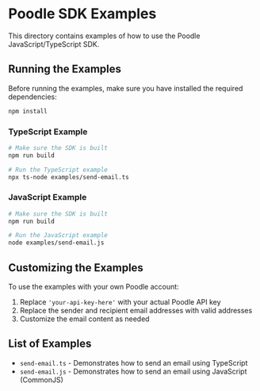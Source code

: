 # Poodle SDK Examples

This directory contains examples of how to use the Poodle JavaScript/TypeScript SDK.

## Running the Examples

Before running the examples, make sure you have installed the required dependencies:

```bash
npm install
```

### TypeScript Example

```bash
# Make sure the SDK is built
npm run build

# Run the TypeScript example
npx ts-node examples/send-email.ts
```

### JavaScript Example

```bash
# Make sure the SDK is built
npm run build

# Run the JavaScript example
node examples/send-email.js
```

## Customizing the Examples

To use the examples with your own Poodle account:

1. Replace `'your-api-key-here'` with your actual Poodle API key
2. Replace the sender and recipient email addresses with valid addresses
3. Customize the email content as needed

## List of Examples

- `send-email.ts` - Demonstrates how to send an email using TypeScript
- `send-email.js` - Demonstrates how to send an email using JavaScript (CommonJS)
